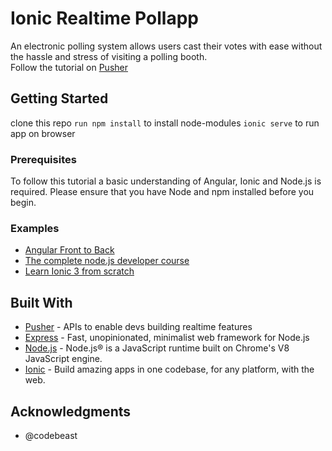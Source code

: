 # Ionic Realtime Pollapp

An electronic polling system allows users cast their votes with ease without the hassle and stress of visiting a polling booth.
<br>
Follow the tutorial on [Pusher](https://pusher.com/tutorials/live-poll-ionic)

## Getting Started

clone this repo 
`run npm install` to install node-modules
`ionic serve` to run app on browser


### Prerequisites

To follow this tutorial a basic understanding of Angular, Ionic and Node.js is required. Please ensure that you have Node and npm installed before you begin.

### Examples

* [Angular Front to Back](https://www.udemy.com/angular-4-front-to-back/)
* [The complete node.js developer course](https://www.udemy.com/the-complete-nodejs-developer-course-2/)
* [Learn Ionic 3 from scratch](https://www.udemy.com/learn-ionic-3-from-scratch/)


## Built With

* [Pusher](https://pusher.com/) - APIs to enable devs building realtime features
* [Express](https://expressjs.com/) - Fast, unopinionated, minimalist web framework for Node.js
* [Node.js](https://nodejs.org/en/) - Node.js® is a JavaScript runtime built on Chrome's V8 JavaScript engine.
* [Ionic](https://ionicframework.com/) - Build amazing apps in one codebase, for any platform, with the web.

## Acknowledgments

* @codebeast
